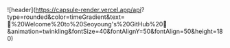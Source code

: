 ![header](https://capsule-render.vercel.app/api?
type=rounded&color=timeGradient&text=👋%20Welcome%20to%20Seoyoung's%20GitHub%20👋
&animation=twinkling&fontSize=40&fontAlignY=50&fontAlign=50&height=180)
